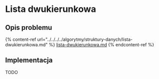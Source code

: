 # Lista dwukierunkowa

## Opis problemu

{% content-ref url="../../../../algorytmy/struktury-danych/lista-dwukierunkowa.md" %}
[lista-dwukierunkowa.md](../../../../algorytmy/struktury-danych/lista-dwukierunkowa.md)
{% endcontent-ref %}

## Implementacja

TODO
